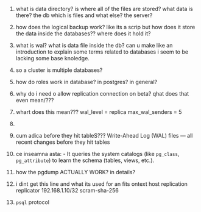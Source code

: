 1. what is data directory? is where all of the files are stored? what data is there? the db which is files and what else? the server?
2. how does the logical backup work? like its a scrip but how does it store the data inside the databases?? where does it hold it?
3. what is wal? what is data file inside the db? can u make like an introduction to explain some terms related to databases i seem to be lacking some base knoledge. 
4. so a cluster is multiple databases? 
5. how do roles work in database? in postgres? in general?
6. why do i need o allow replication connection on beta? qhat does that even mean/???
7. whart does this mean??? wal_level = replica
	max_wal_senders = 5
8.  


9. cum adica before they hit tableS??? Write-Ahead Log (WAL) files — all recent changes before they hit tables
10.  ce inseamna asta: - It queries the system catalogs (like `pg_class`, `pg_attribute`) to learn the schema (tables, views, etc.).
11. how the pgdump ACTUALLY WORK? in details?
12. i dint get this line and what its used for an fits ontext host    replication    replicator    192.168.1.10/32    scram-sha-256
13. `psql` protocol

